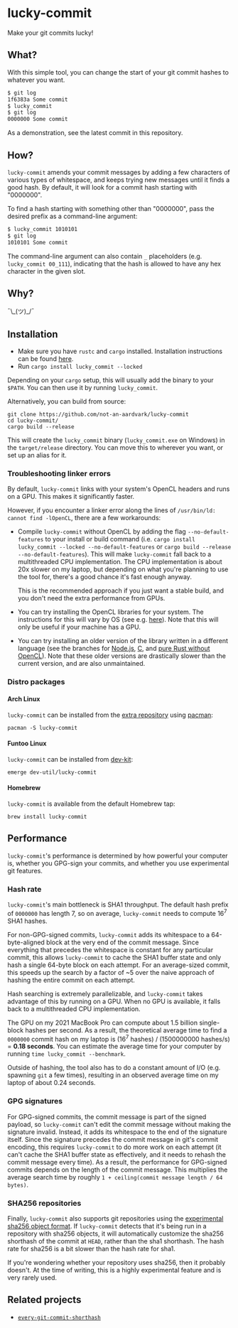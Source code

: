 # lucky-commit

Make your git commits lucky!

## What?

With this simple tool, you can change the start of your git commit hashes to whatever you want.

```bash
$ git log
1f6383a Some commit
$ lucky_commit
$ git log
0000000 Some commit
```

As a demonstration, see the latest commit in this repository.

## How?

`lucky-commit` amends your commit messages by adding a few characters of various types of whitespace, and keeps trying new messages until it finds a good hash. By default, it will look for a commit hash starting with "0000000".

To find a hash starting with something other than "0000000", pass the desired prefix as a command-line argument:

```bash
$ lucky_commit 1010101
$ git log
1010101 Some commit
```

The command-line argument can also contain `_` placeholders (e.g. `lucky_commit 00_111`), indicating that the hash is allowed to have any hex character in the given slot.

## Why?

¯\\\_(ツ)\_/¯

## Installation

* Make sure you have `rustc` and `cargo` installed. Installation instructions can be found [here](https://doc.rust-lang.org/book/ch01-01-installation.html).
* Run `cargo install lucky_commit --locked`

Depending on your `cargo` setup, this will usually add the binary to your `$PATH`. You can then use it by running `lucky_commit`.

Alternatively, you can build from source:

```
git clone https://github.com/not-an-aardvark/lucky-commit
cd lucky-commit/
cargo build --release
```

This will create the `lucky_commit` binary (`lucky_commit.exe` on Windows) in the `target/release` directory. You can move this to wherever you want, or set up an alias for it.

### Troubleshooting linker errors

By default, `lucky-commit` links with your system's OpenCL headers and runs on a GPU. This makes it significantly faster.

However, if you encounter a linker error along the lines of `/usr/bin/ld: cannot find -lOpenCL`, there are a few workarounds:

* Compile `lucky-commit` without OpenCL by adding the flag `--no-default-features` to your install or build command (i.e. `cargo install lucky_commit --locked --no-default-features` or `cargo build --release --no-default-features`). This will make `lucky-commit` fall back to a multithreaded CPU implementation. The CPU implementation is about 20x slower on my laptop, but depending on what you're planning to use the tool for, there's a good chance it's fast enough anyway.

    This is the recommended approach if you just want a stable build, and you don't need the extra performance from GPUs.
* You can try installing the OpenCL libraries for your system. The instructions for this will vary by OS (see e.g. [here](https://software.intel.com/content/www/us/en/develop/articles/opencl-drivers.html)). Note that this will only be useful if your machine has a GPU.
* You can try installing an older version of the library written in a different language (see the branches for [Node.js](https://github.com/not-an-aardvark/lucky-commit/tree/nodejs), [C](https://github.com/not-an-aardvark/lucky-commit/tree/C), and [pure Rust without OpenCL](https://github.com/not-an-aardvark/lucky-commit/tree/pure-rust-without-opencl)). Note that these older versions are drastically slower than the current version, and are also unmaintained.

### Distro packages

#### Arch Linux

`lucky-commit` can be installed from the [extra repository](https://archlinux.org/packages/extra/x86_64/lucky-commit/) using [pacman](https://wiki.archlinux.org/title/Pacman):

```
pacman -S lucky-commit
```

#### Funtoo Linux

`lucky-commit` can be installed from [dev-kit](https://github.com/funtoo/dev-kit/tree/1.4-release/dev-util/lucky-commit):

```
emerge dev-util/lucky-commit
```

#### Homebrew

`lucky-commit` is available from the default Homebrew tap:

```
brew install lucky-commit
```

## Performance

`lucky-commit`'s performance is determined by how powerful your computer is, whether you GPG-sign your commits, and whether you use experimental git features.

### Hash rate

`lucky-commit`'s main bottleneck is SHA1 throughput. The default hash prefix of `0000000` has length 7, so on average, `lucky-commit` needs to compute 16<sup>7</sup> SHA1 hashes.

For non-GPG-signed commits, `lucky-commit` adds its whitespace to a 64-byte-aligned block at the very end of the commit message. Since everything that precedes the whitespace is constant for any particular commit, this allows `lucky-commit` to cache the SHA1 buffer state and only hash a single 64-byte block on each attempt. For an average-sized commit, this speeds up the search by a factor of ~5 over the naive approach of hashing the entire commit on each attempt.

Hash searching is extremely parallelizable, and `lucky-commit` takes advantage of this by running on a GPU. When no GPU is available, it falls back to a multithreaded CPU implementation.

The GPU on my 2021 MacBook Pro can compute about 1.5 billion single-block hashes per second. As a result, the theoretical average time to find a `0000000` commit hash on my laptop is (16<sup>7</sup> hashes) / (1500000000 hashes/s) = **0.18 seconds**. You can estimate the average time for your computer by running `time lucky_commit --benchmark`.

Outside of hashing, the tool also has to do a constant amount of I/O (e.g. spawning `git` a few times), resulting in an observed average time on my laptop of about 0.24 seconds.

### GPG signatures

For GPG-signed commits, the commit message is part of the signed payload, so `lucky-commit` can't edit the commit message without making the signature invalid. Instead, it adds its whitespace to the end of the signature itself. Since the signature precedes the commit message in git's commit encoding, this requires `lucky-commit` to do more work on each attempt (it can't cache the SHA1 buffer state as effectively, and it needs to rehash the commit message every time). As a result, the performance for GPG-signed commits depends on the length of the commit message. This multiplies the average search time by roughly `1 + ceiling(commit message length / 64 bytes)`.

### SHA256 repositories

Finally, `lucky-commit` also supports git repositories using the [experimental sha256 object format](https://git-scm.com/docs/hash-function-transition/). If `lucky-commit` detects that it's being run in a repository with sha256 objects, it will automatically customize the sha256 shorthash of the commit at `HEAD`, rather than the sha1 shorthash. The hash rate for sha256 is a bit slower than the hash rate for sha1.

If you're wondering whether your repository uses sha256, then it probably doesn't. At the time of writing, this is a highly experimental feature and is very rarely used.

## Related projects

* [`every-git-commit-shorthash`](https://github.com/not-an-aardvark/every-git-commit-shorthash)
